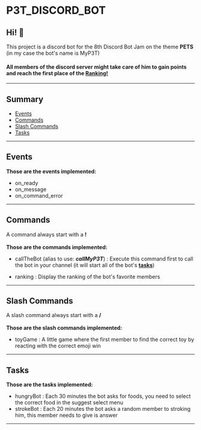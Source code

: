 # P3T_DISCORD_BOT
## Hi! 👋
This project is a discord bot for the 8th Discord Bot Jam on the theme **PETS** (in my case the bot's name is MyP3T)
#### All members of the discord server might take care of him to gain points and reach the first place of the <a href="#ranking">Ranking!</a>
___
## Summary <!-- omit from toc -->
- [Events](#events)
- [Commands](#commands)
- [Slash Commands](#slash-commands)
- [Tasks](#tasks)
___
## Events
**Those are the events implemented:**
- on_ready
- on_message
- on_command_error
___
## Commands
A command always start with a **!** <br /><br />
**Those are the commands implemented:**
- callTheBot (alias to use: ***callMyP3T***) : Execute this command first to call the bot in your channel (it will start all of the bot's **[tasks](#tasks)**)
- <p id="ranking">ranking : Display the ranking of the bot's favorite members </p>
___
## Slash Commands
A slash command always start with a **/** <br /><br />
**Those are the slash commands implemented:**
- toyGame : A little game where the first member to find the correct toy by reacting with the correct emoji win
___
## Tasks
**Those are the tasks implemented:**
- hungryBot : Each 30 minutes the bot asks for foods, you need to select the correct food in the suggest select menu
- strokeBot : Each 20 minutes the bot asks a random member to stroking him, this member needs to give is answer
___
<!--

**Here are some ideas to get you started:**

🙋‍♀️ A short introduction - what is your organization all about?
🌈 Contribution guidelines - how can the community get involved?
👩‍💻 Useful resources - where can the community find your docs? Is there anything else the community should know?
🍿 Fun facts - what does your team eat for breakfast?
🧙 Remember, you can do mighty things with the power of [Markdown](https://docs.github.com/github/writing-on-github/getting-started-with-writing-and-formatting-on-github/basic-writing-and-formatting-syntax)
-->
